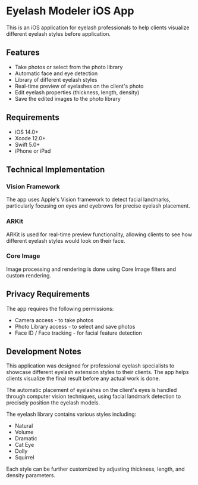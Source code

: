 # Eyelash Modeler iOS App

This is an iOS application for eyelash professionals to help clients visualize different eyelash styles before application.

## Features

- Take photos or select from the photo library
- Automatic face and eye detection
- Library of different eyelash styles
- Real-time preview of eyelashes on the client's photo
- Edit eyelash properties (thickness, length, density)
- Save the edited images to the photo library

## Requirements

- iOS 14.0+
- Xcode 12.0+
- Swift 5.0+
- iPhone or iPad

## Technical Implementation

### Vision Framework

The app uses Apple's Vision framework to detect facial landmarks, particularly focusing on eyes and eyebrows for precise eyelash placement.

### ARKit

ARKit is used for real-time preview functionality, allowing clients to see how different eyelash styles would look on their face.

### Core Image

Image processing and rendering is done using Core Image filters and custom rendering.

## Privacy Requirements

The app requires the following permissions:

- Camera access - to take photos
- Photo Library access - to select and save photos
- Face ID / Face tracking - for facial feature detection

## Development Notes

This application was designed for professional eyelash specialists to showcase different eyelash extension styles to their clients. The app helps clients visualize the final result before any actual work is done.

The automatic placement of eyelashes on the client's eyes is handled through computer vision techniques, using facial landmark detection to precisely position the eyelash models.

The eyelash library contains various styles including:
- Natural
- Volume
- Dramatic
- Cat Eye
- Dolly
- Squirrel

Each style can be further customized by adjusting thickness, length, and density parameters.

